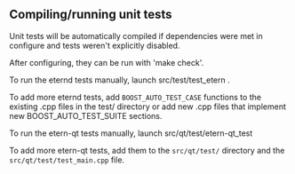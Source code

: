 Compiling/running unit tests
------------------------------------

Unit tests will be automatically compiled if dependencies were met in configure
and tests weren't explicitly disabled.

After configuring, they can be run with 'make check'.

To run the eternd tests manually, launch src/test/test_etern .

To add more eternd tests, add `BOOST_AUTO_TEST_CASE` functions to the existing
.cpp files in the test/ directory or add new .cpp files that
implement new BOOST_AUTO_TEST_SUITE sections.

To run the etern-qt tests manually, launch src/qt/test/etern-qt_test

To add more etern-qt tests, add them to the `src/qt/test/` directory and
the `src/qt/test/test_main.cpp` file.
